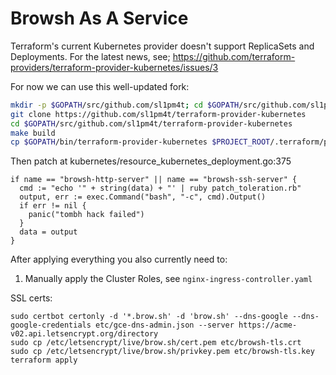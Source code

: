 # Browsh As A Service

Terraform's current Kubernetes provider doesn't support ReplicaSets and Deployments.
For the latest news, see; https://github.com/terraform-providers/terraform-provider-kubernetes/issues/3

For now we can use this well-updated fork:
```bash
mkdir -p $GOPATH/src/github.com/sl1pm4t; cd $GOPATH/src/github.com/sl1pm4t
git clone https://github.com/sl1pm4t/terraform-provider-kubernetes
cd $GOPATH/src/github.com/sl1pm4t/terraform-provider-kubernetes
make build
cp $GOPATH/bin/terraform-provider-kubernetes $PROJECT_ROOT/.terraform/plugins/linux_amd64
```

Then patch at kubernetes/resource_kubernetes_deployment.go:375
```golang
if name == "browsh-http-server" || name == "browsh-ssh-server" {
  cmd := "echo '" + string(data) + "' | ruby patch_toleration.rb"
  output, err := exec.Command("bash", "-c", cmd).Output()
  if err != nil {
    panic("tombh hack failed")
  }
  data = output
}
```

After applying everything you also currently need to:
  1. Manually apply the Cluster Roles, see `nginx-ingress-controller.yaml`

SSL certs:
```
sudo certbot certonly -d '*.brow.sh' -d 'brow.sh' --dns-google --dns-google-credentials etc/gce-dns-admin.json --server https://acme-v02.api.letsencrypt.org/directory
sudo cp /etc/letsencrypt/live/brow.sh/cert.pem etc/browsh-tls.crt
sudo cp /etc/letsencrypt/live/brow.sh/privkey.pem etc/browsh-tls.key
terraform apply
```




